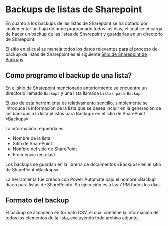 # Backups de listas de Sharepoint

En cuanto a los backups de las listas de Sharepoint se ha optado por implementar un flujo de nube programado todos los dias, el cual se encarga de hacer un backup de las listas de Sharepoint y guardarlas en un directorio de Sharepoint.

El sitio en el cual se maneja todos los datos relevantes para el proceso de backup de listas de Sharepoint es el siguiente [Sitio de Sharepoint de Backups](https://firplaksa.sharepoint.com/sites/Backups).

## Como programo el backup de una lista?

En el sitio de Sharepoint mencionado anteriormente se encuentra un directorio llamado `Backups` y una lista llamada `Listas para Backup`.

El uso de esta herramienta es relativamente sencillo, simplemente se introduce la información de la lista que se desea incluir en la generación de los backups a la lista «Listas para Backup» en el sitio de SharePoint «Backups».

La información requerida es:

- Nombre de la lista
- Sitio de SharePoint
- Nombre del sitio de SharePoint
- Frecuencia (en días)

Los backups se guardan en la librería de documentos «Backups» en el sitio de SharePoint «Backups».

La herramienta fue creada con Power Automate bajo el nombre «Backup diario para listas de SharePoint». Su ejecución es a las 7 PM todos los días.

## Formato del backup

El backup se almacena en formato CSV, el cual contiene la información de todos los elementos de la lista, excluyendo todo archivo adjunto.
